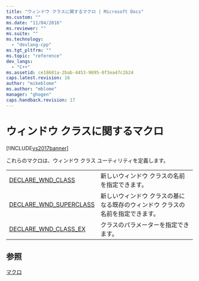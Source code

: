 ```yaml
---
title: "ウィンドウ クラスに関するマクロ | Microsoft Docs"
ms.custom: ""
ms.date: "11/04/2016"
ms.reviewer: ""
ms.suite: ""
ms.technology: 
  - "devlang-cpp"
ms.tgt_pltfrm: ""
ms.topic: "reference"
dev_langs: 
  - "C++"
ms.assetid: ce18681a-2bab-4453-9895-0f3ea47c2b24
caps.latest.revision: 16
author: "mikeblome"
ms.author: "mblome"
manager: "ghogen"
caps.handback.revision: 17
---
```

# ウィンドウ クラスに関するマクロ
[!INCLUDE[vs2017banner](../../assembler/inline/includes/vs2017banner.md)]

これらのマクロは、ウィンドウ クラス ユーティリティを定義します。  
  
|||  
|-|-|  
|[DECLARE\_WND\_CLASS](../Topic/DECLARE_WND_CLASS.md)|新しいウィンドウ クラスの名前を指定できます。|  
|[DECLARE\_WND\_SUPERCLASS](../Topic/DECLARE_WND_SUPERCLASS.md)|新しいウィンドウ クラスの基になる既存のウィンドウ クラスの名前を指定できます。|  
|[DECLARE\_WND\_CLASS\_EX](../Topic/DECLARE_WND_CLASS_EX.md)|クラスのパラメーターを指定できます。|  
  
## 参照  
 [マクロ](../../atl/reference/atl-macros.md)